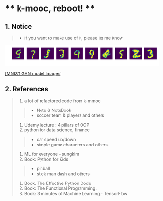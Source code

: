 # ** k-mooc, reboot! **

## 1. Notice
> - If you want to make use of it, please let me know

![MNIST GAN model images](https://github.com/onitonitonito/k_mooc_reboot/blob/master/_static/image/mnist_gan_image/200.png)

[[MNIST GAN model images]](https://github.com/onitonitonito/k_mooc_reboot/blob/master/_static/image/mnist_gan_image/200.png)

## 2. References
> 1. a lot of refactored code from k-mmoc
>> - Note & NoteBook
>> - soccer team & players and others
> 1. Udemy lecture : 4 pillars of OOP
> 1. python for data science, finance
>> - car speed up/down
>> - simple game charactors and others
> 1. ML for everyone - sungkim
> 1. Book: Python for Kids
>> - pinball
>> - stick man dash and others
> 1. Book: The Effective Python Code
> 1. Book: The Functional Programming.
> 1. Book: 3 minutes of Machine Learning - TensorFlow
